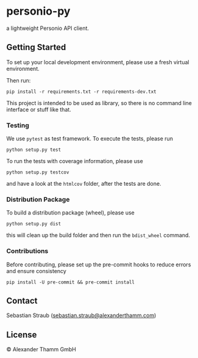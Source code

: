 # personio-py

a lightweight Personio API client.

## Getting Started

To set up your local development environment, please use a fresh virtual environment.

Then run:

    pip install -r requirements.txt -r requirements-dev.txt

This project is intended to be used as library, so there is no command line interface or stuff like that.

### Testing

We use `pytest` as test framework. To execute the tests, please run

    python setup.py test

To run the tests with coverage information, please use

    python setup.py testcov

and have a look at the `htmlcov` folder, after the tests are done.

### Distribution Package

To build a distribution package (wheel), please use

    python setup.py dist

this will clean up the build folder and then run the `bdist_wheel` command.

### Contributions

Before contributing, please set up the pre-commit hooks to reduce errors and ensure consistency

    pip install -U pre-commit && pre-commit install

## Contact

Sebastian Straub (sebastian.straub@alexanderthamm.com)

## License

© Alexander Thamm GmbH
